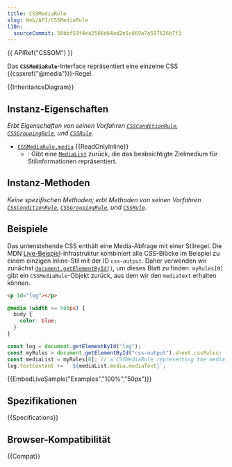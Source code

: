 ```yaml
---
title: CSSMediaRule
slug: Web/API/CSSMediaRule
l10n:
  sourceCommit: 56bbf59f4ea2566d64ad2e5c669a7a597626b7f3
---
```


{{ APIRef("CSSOM") }}

Das **`CSSMediaRule`**-Interface repräsentiert eine einzelne CSS {{cssxref("@media")}}-Regel.

{{InheritanceDiagram}}

## Instanz-Eigenschaften

_Erbt Eigenschaften von seinen Vorfahren [`CSSConditionRule`](/de/docs/Web/API/CSSConditionRule), [`CSSGroupingRule`](/de/docs/Web/API/CSSGroupingRule), und [`CSSRule`](/de/docs/Web/API/CSSRule)._

- [`CSSMediaRule.media`](/de/docs/Web/API/CSSMediaRule/media) {{ReadOnlyInline}}
  - : Gibt eine [`MediaList`](/de/docs/Web/API/MediaList) zurück, die das beabsichtigte Zielmedium für Stilinformationen repräsentiert.

## Instanz-Methoden

_Keine spezifischen Methoden; erbt Methoden von seinen Vorfahren [`CSSConditionRule`](/de/docs/Web/API/CSSConditionRule), [`CSSGroupingRule`](/de/docs/Web/API/CSSGroupingRule), und [`CSSRule`](/de/docs/Web/API/CSSRule)._

## Beispiele

Das untenstehende CSS enthält eine Media-Abfrage mit einer Stilregel.
Die MDN [Live-Beispiel](/de/docs/MDN/Writing_guidelines/Page_structures/Live_samples)-Infrastruktur kombiniert alle CSS-Blöcke im Beispiel zu einem einzigen Inline-Stil mit der ID `css-output`. Daher verwenden wir zunächst [`document.getElementById()`](/de/docs/Web/API/Document/getElementById), um dieses Blatt zu finden.
`myRules[0]` gibt ein `CSSMediaRule`-Objekt zurück, aus dem wir den `mediaText` erhalten können.

```html
<p id="log"></p>
```

```css
@media (width >= 500px) {
  body {
    color: blue;
  }
}
```

```js
const log = document.getElementById("log");
const myRules = document.getElementById("css-output").sheet.cssRules;
const mediaList = myRules[0]; // a CSSMediaRule representing the media query.
log.textContent += ` ${mediaList.media.mediaText}`;
```

{{EmbedLiveSample("Examples","100%","50px")}}

## Spezifikationen

{{Specifications}}

## Browser-Kompatibilität

{{Compat}}
